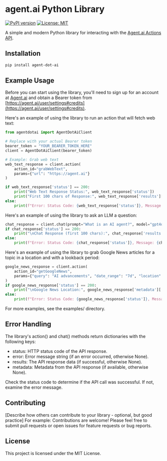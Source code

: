 # agent.ai Python Library

[![PyPI version](https://badge.fury.io/py/agent-dot-ai.svg)](https://badge.fury.io/py/agent-dot-ai)
[![License: MIT](https://img.shields.io/badge/License-MIT-yellow.svg)](https://opensource.org/licenses/MIT)

A simple and modern Python library for interacting with the [Agent.ai Actions API](https://agent.ai/actions).

## Installation

```bash
pip install agent-dot-ai 
```

## Example Usage

Before you can start using the library, you'll need to sign up for an account at [Agent.ai](https://agent.ai) and obtain a Bearer token from [https://agent.ai/user/settings#credits](https://agent.ai/user/settings#credits).

Here's an example of using the library to run an action that will fetch web text:

```python
from agentdotai import AgentDotAiClient

# Replace with your actual Bearer token
bearer_token = "YOUR_BEARER_TOKEN_HERE"
client = AgentDotAiClient(bearer_token)

# Example: Grab web text
web_text_response = client.action(
    action_id="grabWebText",
    params={"url": "https://agent.ai"}
)

if web_text_response['status'] == 200:
    print("Web Text Response Status:", web_text_response['status'])
    print("First 100 chars of Response:", web_text_response['results'][:100] + "...")
else:
    print(f"Error: Status Code: {web_text_response['status']}, Message: {web_text_response['error']}")
```

Here's an example of using the library to ask an LLM a question:

```python
chat_response = client.chat(prompt="What is an AI agent?", model="gpt4o")
if chat_response['status'] == 200:
    print("\nChat Response (first 100 chars):", chat_response['results'][:100] + "...")
else:
    print(f"Error: Status Code: {chat_response['status']}, Message: {chat_response['error']}")
```

Here's an example of using the library to grab Google News articles for a topic in a location and with a lookback period:

```python
google_news_response = client.action(
    action_id="getGoogleNews",
    params={"query": "AI advancements", "date_range": "7d", "location": "Boston"}
)
if google_news_response['status'] == 200:
    print("\nGoogle News Location:", google_news_response['metadata']['search_information']['location_used'])
else:
    print(f"Error: Status Code: {google_news_response['status']}, Message: {google_news_response['error']}")
```

For more examples, see the examples/ directory.

## Error Handling

The library's action() and chat() methods return dictionaries with the following keys:

- status: HTTP status code of the API response.
- error: Error message string (if an error occurred, otherwise None).
- results: The API response data (if successful, otherwise None).
- metadata: Metadata from the API response (if available, otherwise None).

Check the status code to determine if the API call was successful. If not, examine the error message.

## Contributing

[Describe how others can contribute to your library - optional, but good practice]
For example:
Contributions are welcome! Please feel free to submit pull requests or open issues for feature requests or bug reports.

## License

This project is licensed under the MIT License.
